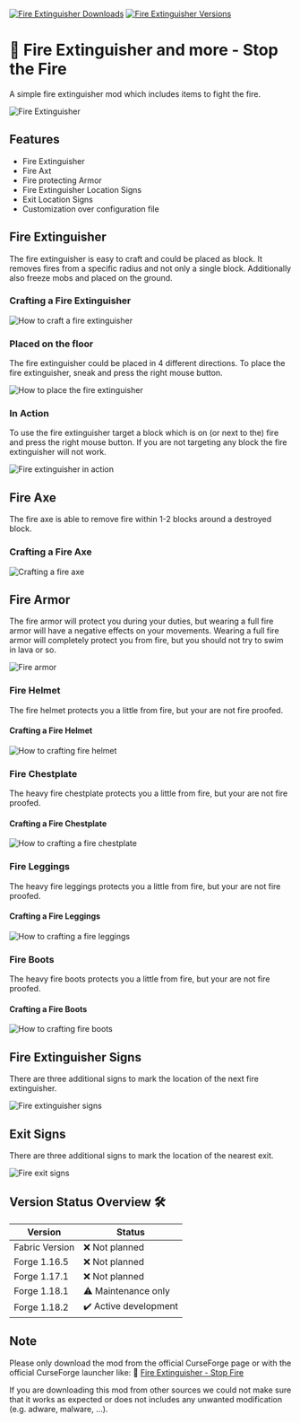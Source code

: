 [![Fire Extinguisher Downloads](http://cf.way2muchnoise.eu/full_567225_downloads.svg)](https://www.curseforge.com/minecraft/mc-mods/fire-extinguisher)
[![Fire Extinguisher Versions](http://cf.way2muchnoise.eu/versions/Minecraft_567225_all.svg)](https://www.curseforge.com/minecraft/mc-mods/fire-extinguisher)

# 🧯 Fire Extinguisher and more - Stop the Fire

A simple fire extinguisher mod which includes items to fight the fire.

![Fire Extinguisher][logo]

## Features

- Fire Extinguisher
- Fire Axt
- Fire protecting Armor
- Fire Extinguisher Location Signs
- Exit Location Signs
- Customization over configuration file

## Fire Extinguisher

The fire extinguisher is easy to craft and could be placed as block.
It removes fires from a specific radius and not only a single block.
Additionally also freeze mobs and placed on the ground.

### Crafting a Fire Extinguisher

![How to craft a fire extinguisher][crafting]

### Placed on the floor

The fire extinguisher could be placed in 4 different directions.
To place the fire extinguisher, sneak and press the right mouse button.

![How to place the fire extinguisher][placed_on_floor]

### In Action

To use the fire extinguisher target a block which is on (or next to the) fire and press the right mouse button.
If you are not targeting any block the fire extinguisher will not work.

![Fire extinguisher in action][in_action]

## Fire Axe

The fire axe is able to remove fire within 1-2 blocks around a destroyed block.

### Crafting a Fire Axe

![Crafting a fire axe][crafting_axe]

## Fire Armor

The fire armor will protect you during your duties, but wearing a full fire armor will have a negative effects on your movements.
Wearing a full fire armor will completely protect you from fire, but you should not try to swim in lava or so.

![Fire armor][fire_armor]

### Fire Helmet

The fire helmet protects you a little from fire, but your are not fire proofed.

#### Crafting a Fire Helmet

![How to crafting fire helmet][crafting_helmet]

### Fire Chestplate

The heavy fire chestplate protects you a little from fire, but your are not fire proofed.

#### Crafting a Fire Chestplate

![How to crafting a fire chestplate][crafting_chestplate]

### Fire Leggings

The heavy fire leggings protects you a little from fire, but your are not fire proofed.

#### Crafting a Fire Leggings

![How to crafting a fire leggings][crafting_leggings]

### Fire Boots

The heavy fire boots protects you a little from fire, but your are not fire proofed.

#### Crafting a Fire Boots

![How to crafting fire boots][crafting_boots]

## Fire Extinguisher Signs

There are three additional signs to mark the location of the next fire extinguisher.

![Fire extinguisher signs][signs]

## Exit Signs

There are three additional signs to mark the location of the nearest exit.

![Fire exit signs][exit_signs]

## Version Status Overview 🛠️

| Version        | Status                |
| -------------- | --------------------- |
| Fabric Version | ❌ Not planned        |
| Forge 1.16.5   | ❌ Not planned        |
| Forge 1.17.1   | ❌ Not planned        |
| Forge 1.18.1   | ⚠️ Maintenance only   |
| Forge 1.18.2   | ✔️ Active development |

## Note

Please only download the mod from the official CurseForge page or with the official CurseForge launcher like:
🚀 [Fire Extinguisher - Stop Fire][mod_page]

If you are downloading this mod from other sources we could not make sure that it works as expected or does not includes any unwanted modification (e.g. adware, malware, ...).

[mod_page]: https://www.curseforge.com/minecraft/mc-mods/fire-extinguisher
[crafting]: https://raw.githubusercontent.com/MarkusBordihn/BOs-Fire-Extinguisher/main/examples/crafting.png
[crafting_axe]: https://raw.githubusercontent.com/MarkusBordihn/BOs-Fire-Extinguisher/main/examples/crafting_axe.png
[crafting_boots]: https://raw.githubusercontent.com/MarkusBordihn/BOs-Fire-Extinguisher/main/examples/crafting_boots.png
[crafting_chestplate]: https://raw.githubusercontent.com/MarkusBordihn/BOs-Fire-Extinguisher/main/examples/crafting_chestplate.png
[crafting_helmet]: https://raw.githubusercontent.com/MarkusBordihn/BOs-Fire-Extinguisher/main/examples/crafting_helmet.png
[crafting_leggings]: https://raw.githubusercontent.com/MarkusBordihn/BOs-Fire-Extinguisher/main/examples/crafting_leggings.png
[exit_signs]: https://raw.githubusercontent.com/MarkusBordihn/BOs-Fire-Extinguisher/main/examples/exit_signs.png
[fire_armor]: https://raw.githubusercontent.com/MarkusBordihn/BOs-Fire-Extinguisher/main/examples/fire_armor.png
[in_action]: https://raw.githubusercontent.com/MarkusBordihn/BOs-Fire-Extinguisher/main/examples/in_action.png
[logo]: https://raw.githubusercontent.com/MarkusBordihn/BOs-Fire-Extinguisher/main/logo.png
[placed_on_floor]: https://raw.githubusercontent.com/MarkusBordihn/BOs-Fire-Extinguisher/main/examples/placed_on_floor.png
[signs]: https://raw.githubusercontent.com/MarkusBordihn/BOs-Fire-Extinguisher/main/examples/signs.png
